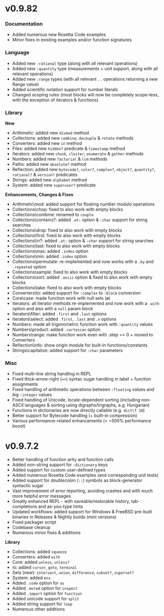 v0.9.82
========

### Documentation

- Added numerous new Rosetta Code examples
- Minor fixes in existing examples and/or function signatures

### Language

- Added new `:rational` type (along with all relevant operations)
- Added new `:quantity` type (measurements + unit support, along with all relevant operations)
- Added new `:range` types (with all relevant `..` operations returning a new Range value)
- Added scientific notation support for number literals
- Changed scoping rules (most blocks will now be completely scope-less, with the exception of iterators & functions)

### Library

**New**
- Arithmetic: added new `divmod` method
- Collections: added new `combine`, `decouple` & `rotate` methods
- Converters: added new `in` method
- Files: added new `hidden?` predicate & `timestamp` method
- Iterators: added new `chunk`, `cluster`, `enumerate` & `gather` methods
- Numbers: added new `factorial` & `lcm` methods
- Paths: added new `absolute?` method
- Reflection: added new `bytecode?`, `color?`, `complex?`, `object?`, `quantity?`, `rational?` & `version?` predicates
- Strings: added new `alphabet` method
- System: added new `superuser?` predicate

**Enhancements, Changes & Fixes**

- Arithmetic\mod: added support for floating number modulo operations
- Collections\chop: fixed to also work with empty blocks
- Collections\combine: renamed to `couple`
- Collections\contains?: added `.at:` option & `:char` support for string searches
- Collections\drop: fixed to also work with empty blocks
- Collections\first: fixed to also work with empty blocks
- Collections\in?: added `.at:` option & `:char` support for string searches
- Collections\last: fixed to also work with empty blocks
- Collections\max: added `.index` option
- Collections\min: added `.index` option
- Collections\permutate: re-implemented and now works with a `.by` and `.repeated` option
- Collections\sample: fixed to also work with empty blocks
- Collections\sort: added `.ascii` option & fixed to also work with empty blocks
- Collections\take: fixed to also work with empty blocks
- Converters\to: added support for `:complex` to `:block` conversion
- Core\case: made function work with null sets (ø)
- Iterators: all iterator methods re-implemented and now work with a `.with` option and also with a `null` param block
- Iterators\filter: added `.first` and `.last` options
- Iterators\select: added `.first`, `.last` and `.n` options
- Numbers: made all trigonometric function work with `:quantity` values
- Numbers\product: added `.cartesian` option
- Numbers\range: make function work even with .step =< 0 + moved to Converters
- Reflection\info: show origin module for built-in functions/constants
- Strings\capitalize: added support for `:char` parameters

### Misc

- Fixed multi-line string handling in REPL
- Fixed thick-arrow-right (`=>`) syntac sugar handling in label + function assignments
- Fixed handling of arithmetic operations between `:floating` values and *big* `:integer` values
- Fixed handling of Unicode, locale-dependent sorting (including non-ASCII languages & sorting using digraphs/trigraphs, e.g. Hungarian)
- Functions in dictionaries are now directly callable (e.g. `dict\f 10`)
- Better support for Bytecode handling (+ built-in compression)
- Various performance-related enhancements (> ~500% performance boost)

v0.9.7.2
========

- Better handling of function arity and function calls
- Added non-string support for `:dictionary` keys
- Added support for custom user-defined types
- Added numerous Rosetta Code examples (and corresponding unit tests)
- Added support for *doublecolon* (`::`) symbols as block-generator syntactic sugar
- Vast improvement of error reporting, avoiding crashes and with much more helpful error messages
- Greatly enhanced REPL - with saveable/restorable history, tab-completions and as-you-type hints
- Updated workflows: added support for Windows & FreeBSD pre-built binaries in Releases & Nightly builds (mini versions)
- Fixed packager script
- Codebase cleanup
- Numerous minor fixes & additions

**Library**

- Collections: added `squeeze`
- Converters: added `with`
- Core: added `unless`, `unless?`
- Io: added `cursor`, `goto`, `terminal`
- Sets (new): `intersect`, `union`, `difference`, `subset?`, `superset?`
- System: added `env`
- Added `.code` option for `as`
- Added `.muted` option for `inspect`
- Added `.import` option for `function`
- Added unicode support for `split`
- Added string support for `loop`
- Numerous other additions
